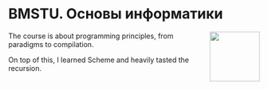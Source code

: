 # BMSTU. Основы информатики

<img width=100 height=100 align=right src="https://upload.wikimedia.org/wikipedia/commons/thumb/c/c1/Racket-logo.svg/280px-Racket-logo.svg.png">

The course is about programming principles, from paradigms to compilation.

On top of this, I learned Scheme and heavily tasted the recursion.


